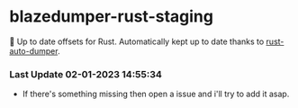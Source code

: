 # blazedumper-rust-staging

🚀 Up to date offsets for Rust. Automatically kept up to date thanks to [rust-auto-dumper](https://github.com/Akandesh/rust-auto-dumper).


### Last Update 02-01-2023 14:55:34
- If there's something missing then open a issue and i'll try to add it asap.